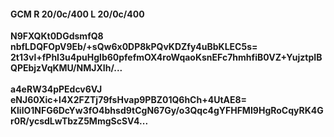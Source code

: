 #### GCM R 20/0c/400 L 20/0c/400
**N9FXQKt0DGdsmfQ8**<br/>**nbfLDQFOpV9Eb/+sQw6x0DP8kPQvKDZfy4uBbKLEC5s=**<br/>**2t13vl+fPhI3u4puHglb60pfefmOX4roWqaoKsnEFc7hmhfiB0VZ+YujztpIBQPEbjzVqKMU/NMJXIh/...**<br/><br/>
**a4eRW34pPEdcv6VJ**<br/>**eNJ60Xic+l4X2FZTj79fsHvap9PBZ01Q6hCh+4UtAE8=**<br/>**KlilO1NFG6DcYw3fO4bhsd9tCgN67Gy/o3Qqc4gYFHFMI9HgRoCqyRK4Gr0R/ycsdLwTbzZ5MmgScSV4...**